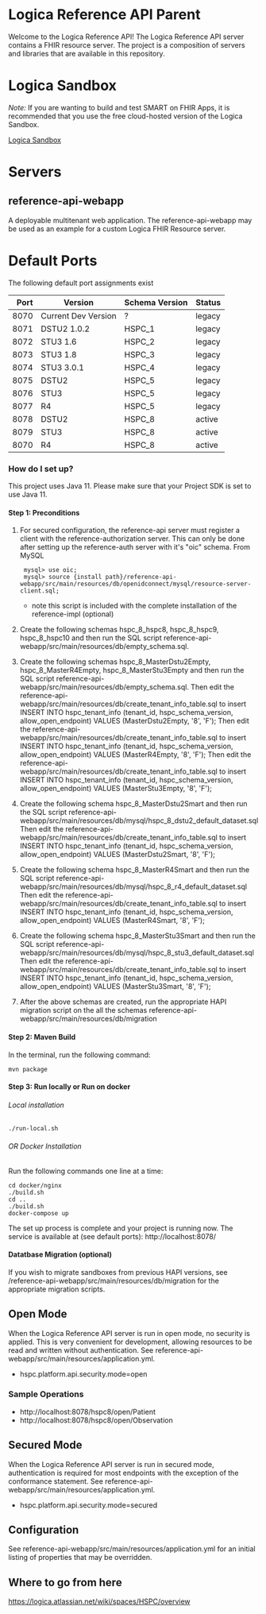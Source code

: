 # Logica Reference API Parent

Welcome to the Logica Reference API!  The Logica Reference API server contains a FHIR resource server.  The project is a composition of servers and libraries that are available in this repository.

# Logica Sandbox

*Note:* If you are wanting to build and test SMART on FHIR Apps, it is recommended that you use the free cloud-hosted version of the Logica Sandbox.

[Logica Sandbox](https://sandbox.logicahealth.org)

# Servers

## reference-api-webapp
A deployable multitenant web application.  The reference-api-webapp may be used as an example for a custom Logica FHIR Resource server.

# Default Ports
The following default port assignments exist

| Port        | Version             | Schema Version | Status |
|------------:| ------------------- | -------------- | ------ |
| 8070        | Current Dev Version | ?              | legacy |
| 8071        | DSTU2 1.0.2         | HSPC_1         | legacy |
| 8072        | STU3 1.6            | HSPC_2         | legacy |
| 8073        | STU3 1.8            | HSPC_3         | legacy |
| 8074        | STU3 3.0.1          | HSPC_4         | legacy |
| 8075        | DSTU2               | HSPC_5         | legacy |
| 8076        | STU3                | HSPC_5         | legacy |
| 8077        | R4                  | HSPC_5         | legacy |
| 8078        | DSTU2               | HSPC_8         | active |
| 8079        | STU3                | HSPC_8         | active |
| 8070        | R4                  | HSPC_8         | active |


### How do I set up?
This project uses Java 11.  Please make sure that your Project SDK is set to use Java 11.

#### Step 1: Preconditions
1. For secured configuration, the reference-api server must register a client with the reference-authorization server.  This can only be done after setting up the reference-auth server with it's "oic" schema. 
   From MySQL
    
        mysql> use oic;
        mysql> source {install path}/reference-api-webapp/src/main/resources/db/openidconnect/mysql/resource-server-client.sql;
    
    * note this script is included with the complete installation of the reference-impl (optional)

2. Create the following schemas hspc_8_hspc8, hspc_8_hspc9, hspc_8_hspc10 and then run the SQL script reference-api-webapp/src/main/resources/db/empty_schema.sql.
3. Create the following schemas hspc_8_MasterDstu2Empty, hspc_8_MasterR4Empty, hspc_8_MasterStu3Empty and then run the SQL script reference-api-webapp/src/main/resources/db/empty_schema.sql.
    Then edit the reference-api-webapp/src/main/resources/db/create_tenant_info_table.sql to insert INSERT INTO hspc_tenant_info (tenant_id, hspc_schema_version, allow_open_endpoint)
                                                                                                    VALUES (MasterDstu2Empty, '8', 'F');
    Then edit the reference-api-webapp/src/main/resources/db/create_tenant_info_table.sql to insert INSERT INTO hspc_tenant_info (tenant_id, hspc_schema_version, allow_open_endpoint)
                                                                                                    VALUES (MasterR4Empty, '8', 'F'); 
    Then edit the reference-api-webapp/src/main/resources/db/create_tenant_info_table.sql to insert INSERT INTO hspc_tenant_info (tenant_id, hspc_schema_version, allow_open_endpoint)
                                                                                                     VALUES (MasterStu3Empty, '8', 'F');                                                
4. Create the following schema hspc_8_MasterDstu2Smart and then run the SQL script reference-api-webapp/src/main/resources/db/mysql/hspc_8_dstu2_default_dataset.sql
    Then edit the reference-api-webapp/src/main/resources/db/create_tenant_info_table.sql to insert INSERT INTO hspc_tenant_info (tenant_id, hspc_schema_version, allow_open_endpoint)
                                                                                                    VALUES (MasterDstu2Smart, '8', 'F');
5. Create the following schema hspc_8_MasterR4Smart and then run the SQL script reference-api-webapp/src/main/resources/db/mysql/hspc_8_r4_default_dataset.sql
    Then edit the reference-api-webapp/src/main/resources/db/create_tenant_info_table.sql to insert INSERT INTO hspc_tenant_info (tenant_id, hspc_schema_version, allow_open_endpoint)
                                                                                                    VALUES (MasterR4Smart, '8', 'F');
6. Create the following schema hspc_8_MasterStu3Smart and then run the SQL script reference-api-webapp/src/main/resources/db/mysql/hspc_8_stu3_default_dataset.sql
    Then edit the reference-api-webapp/src/main/resources/db/create_tenant_info_table.sql to insert INSERT INTO hspc_tenant_info (tenant_id, hspc_schema_version, allow_open_endpoint)
                                                                                                    VALUES (MasterStu3Smart, '8', 'F');
7. After the above schemas are created, run the appropriate HAPI migration script on the all the schemas reference-api-webapp/src/main/resources/db/migration  
#### Step 2: Maven Build
In the terminal, run the following command:

    mvn package
    
#### Step 3: Run locally or Run on docker
###### Local installation

    ./run-local.sh

###### OR Docker Installation

Run the following commands one line at a time:

    cd docker/nginx
    ./build.sh
    cd ..
    ./build.sh
    docker-compose up
  
The set up process is complete and your project is running now. 
The service is available at (see default ports): 
    http://localhost:8078/
    
#### Datatbase Migration (optional)
If you wish to migrate sandboxes from previous HAPI versions, see /reference-api-webapp/src/main/resources/db/migration for the appropriate migration scripts.

## Open Mode ##
When the Logica Reference API server is run in open mode, no security is applied.  This is very convenient for development, allowing resources to be read and written without authentication.  See reference-api-webapp/src/main/resources/application.yml.
* hspc.platform.api.security.mode=open

### Sample Operations ###
* http://localhost:8078/hspc8/open/Patient
* http://localhost:8078/hspc8/open/Observation

## Secured Mode ##
When the Logica Reference API server is run in secured mode, authentication is required for most endpoints with the exception of the conformance statement.  See reference-api-webapp/src/main/resources/application.yml.
* hspc.platform.api.security.mode=secured

## Configuration ##

See reference-api-webapp/src/main/resources/application.yml for an initial listing of properties that may be overridden.

## Where to go from here ##
https://logica.atlassian.net/wiki/spaces/HSPC/overview